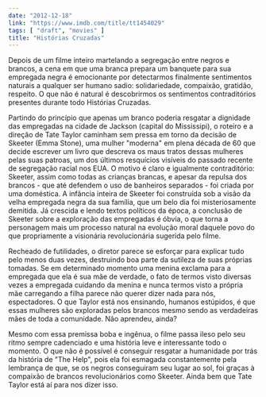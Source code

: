 ```yaml
---
date: "2012-12-18"
link: "https://www.imdb.com/title/tt1454029"
tags: [ "draft", "movies" ]
title: "Histórias Cruzadas"
---
```

Depois de um filme inteiro martelando a segregação entre negros e brancos, a cena em que uma branca prepara um banquete para sua empregada negra é emocionante por detectarmos finalmente sentimentos naturais a qualquer ser humano sadio: solidariedade, compaixão, gratidão, respeito. O que não é natural é descobrirmos os sentimentos contraditórios presentes durante todo Histórias Cruzadas.

Partindo do princípio que apenas um branco poderia resgatar a dignidade das empregadas na cidade de Jackson (capital do Mississipi), o roteiro e a direção de Tate Taylor caminham sem pressa em torno da decisão de Skeeter (Emma Stone), uma mulher "moderna" em plena década de 60 que decide escrever um livro que descreva os maus tratos dessas mulheres pelas suas patroas, um dos últimos resquícios visíveis do passado recente de segregação racial nos EUA. O motivo é claro e igualmente contraditório: Skeeter, assim como todas as crianças brancas, e apesar da repulsa dos brancos - que até defendem o uso de banheiros separados - foi criada por uma doméstica. A infância inteira de Skeeter foi construída sob a visão da velha empregada negra da sua família, que um belo dia foi misteriosamente demitida. Já crescida e lendo textos políticos da época, a conclusão de Skeeter sobre a exploração das empregadas é óbvia, o que torna a personagem mais um processo natural na evolução moral daquele povo do que propriamente a visionária revolucionária sugerida pelo filme.

Recheado de futilidades, o diretor parece se esforçar para explicar tudo pelo menos duas vezes, destruindo boa parte da sutileza de suas próprias tomadas. Se em determinado momento uma menina exclama para a empregada que ela é sua mãe de verdade, o fato de termos visto diversas vezes a empregada cuidando da menina e nunca termos visto a própria mãe carregando a filha parece não querer dizer nada para nós, espectadores. O que Taylor está nos ensinando, humanos estúpidos, é que essas mulheres são exploradas pelos brancos mesmo sendo as verdadeiras mães de toda a comunidade. Não aprendeu, ainda?

Mesmo com essa premissa boba e ingênua, o filme passa ileso pelo seu ritmo sempre cadenciado e uma história leve e interessante todo o momento. O que não é possível é conseguir resgatar a humanidade por trás da história de "The Help", pois ela foi esmagada constantemente pela lembrança de que, se os negros conseguiram seu lugar ao sol, foi graças à compaixão de brancos revolucionários como Skeeter. Ainda bem que Tate Taylor está aí para nos dizer isso.

